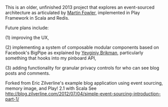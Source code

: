 This is an older, unfinished 2013 project that explores an event-sourced architecture as articulated by [Martin Fowler](http://martinfowler.com/eaaDev/EventSourcing.html), implemented in Play Framework in Scala and Redis.

Future plans include: 

(1) improving the UX,

(2) implementing a system of composable modular components based on Facebook's BigPipe as explained by [Yevginiy Brikman](https://www.youtube.com/watch?v=4b1XLka0UIw), particularly something that hooks into my pinboard API,

(3) adding functionality for granular privacy controls for who can see blog posts and comments.


Forked from Eric Zilverline's example blog application using event sourcing, memory image, and Play! 2.1 with Scala
See http://blog.zilverline.com/2012/07/04/simple-event-sourcing-introduction-part-1/
